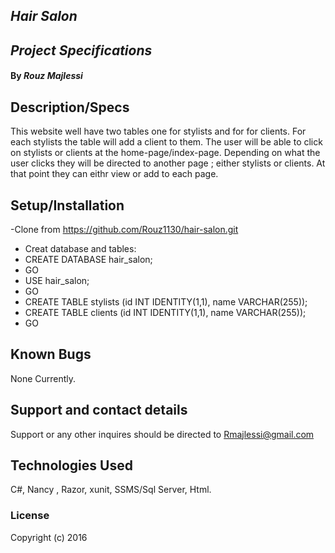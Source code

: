 ## _Hair Salon_

## _Project Specifications_

#### By _**Rouz Majlessi**_

## Description/Specs

This website well have two tables one for stylists and for for clients. For each stylists the table will add a client to them. The user will be able to click on stylists or clients at the home-page/index-page. Depending on what the user clicks they will be directed to another page ; either stylists or clients. At that point they can eithr view or add to each page.

## Setup/Installation

-Clone from https://github.com/Rouz1130/hair-salon.git

* Creat database and tables:
* CREATE DATABASE hair_salon;
* GO
* USE hair_salon;
* GO
* CREATE TABLE stylists (id INT IDENTITY(1,1), name VARCHAR(255));
* CREATE TABLE clients (id INT IDENTITY(1,1), name VARCHAR(255));
* GO


## Known Bugs
None Currently.
## Support and contact details
Support or any other inquires should be directed to Rmajlessi@gmail.com

## Technologies Used
C#, Nancy , Razor, xunit, SSMS/Sql Server, Html.

### License
Copyright (c) 2016
